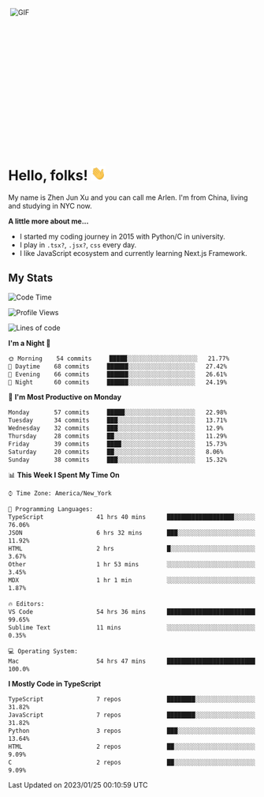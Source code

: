 <img align="right" alt="GIF" src="https://media.giphy.com/media/xUA7bdpLxQhsSQdyog/giphy.gif" width="500" height="320" />

# Hello, folks! <img src="https://raw.githubusercontent.com/arlenxuzj/arlenxuzj/master/assets/wave.gif" width="30px">

My name is Zhen Jun Xu and you can call me Arlen. I'm from China, living and studying in NYC now.

**A little more about me...**

 - I started my coding journey in 2015 with Python/C in university.
 - I play in `.tsx?`, `.jsx?`, `css` every day.
 - I like JavaScript ecosystem and currently learning Next.js Framework.

## My Stats

<!--START_SECTION:waka-->
![Code Time](http://img.shields.io/badge/Code%20Time-2%2C999%20hrs%2020%20mins-blue)

![Profile Views](http://img.shields.io/badge/Profile%20Views-0-blue)

![Lines of code](https://img.shields.io/badge/From%20Hello%20World%20I%27ve%20Written-437%20Thousand%20lines%20of%20code-blue)

**I'm a Night 🦉** 

```text
🌞 Morning    54 commits     █████░░░░░░░░░░░░░░░░░░░░   21.77% 
🌆 Daytime    68 commits     ██████░░░░░░░░░░░░░░░░░░░   27.42% 
🌃 Evening    66 commits     ██████░░░░░░░░░░░░░░░░░░░   26.61% 
🌙 Night      60 commits     ██████░░░░░░░░░░░░░░░░░░░   24.19%

```
📅 **I'm Most Productive on Monday** 

```text
Monday       57 commits     █████░░░░░░░░░░░░░░░░░░░░   22.98% 
Tuesday      34 commits     ███░░░░░░░░░░░░░░░░░░░░░░   13.71% 
Wednesday    32 commits     ███░░░░░░░░░░░░░░░░░░░░░░   12.9% 
Thursday     28 commits     ██░░░░░░░░░░░░░░░░░░░░░░░   11.29% 
Friday       39 commits     ████░░░░░░░░░░░░░░░░░░░░░   15.73% 
Saturday     20 commits     ██░░░░░░░░░░░░░░░░░░░░░░░   8.06% 
Sunday       38 commits     ███░░░░░░░░░░░░░░░░░░░░░░   15.32%

```


📊 **This Week I Spent My Time On** 

```text
⌚︎ Time Zone: America/New_York

💬 Programming Languages: 
TypeScript               41 hrs 40 mins      ███████████████████░░░░░░   76.06% 
JSON                     6 hrs 32 mins       ███░░░░░░░░░░░░░░░░░░░░░░   11.92% 
HTML                     2 hrs               █░░░░░░░░░░░░░░░░░░░░░░░░   3.67% 
Other                    1 hr 53 mins        ░░░░░░░░░░░░░░░░░░░░░░░░░   3.45% 
MDX                      1 hr 1 min          ░░░░░░░░░░░░░░░░░░░░░░░░░   1.87%

🔥 Editors: 
VS Code                  54 hrs 36 mins      █████████████████████████   99.65% 
Sublime Text             11 mins             ░░░░░░░░░░░░░░░░░░░░░░░░░   0.35%

💻 Operating System: 
Mac                      54 hrs 47 mins      █████████████████████████   100.0%

```

**I Mostly Code in TypeScript** 

```text
TypeScript               7 repos             ████████░░░░░░░░░░░░░░░░░   31.82% 
JavaScript               7 repos             ████████░░░░░░░░░░░░░░░░░   31.82% 
Python                   3 repos             ███░░░░░░░░░░░░░░░░░░░░░░   13.64% 
HTML                     2 repos             ██░░░░░░░░░░░░░░░░░░░░░░░   9.09% 
C                        2 repos             ██░░░░░░░░░░░░░░░░░░░░░░░   9.09%

```



 Last Updated on 2023/01/25 00:10:59 UTC
<!--END_SECTION:waka-->
